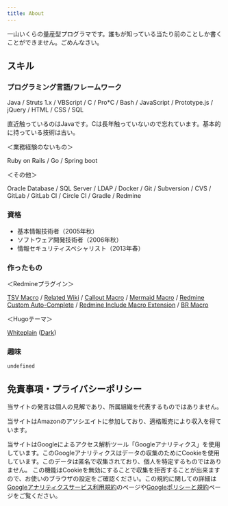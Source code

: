 ```yaml
---
title: About
---
```


一山いくらの量産型プログラマです。誰もが知っている当たり前のことしか書くことができません。ごめんなさい。

## スキル

### プログラミング言語/フレームワーク

Java / Struts 1.x / VBScript / C / Pro*C / Bash / JavaScript / Prototype.js / jQuery / HTML / CSS / SQL

直近触っているのはJavaです。Cは長年触っていないので忘れています。基本的に持っている技術は古い。

＜業務経験のないもの＞

Ruby on Rails / Go / Spring boot

＜その他＞

Oracle Database / SQL Server / LDAP / Docker / Git / Subversion / CVS / GitLab / GitLab CI / Circle CI / Gradle / Redmine

### 資格

* 基本情報技術者（2005年秋）
* ソフトウェア開発技術者（2006年秋）
* 情報セキュリティスペシャリスト（2013年春）

### 作ったもの

＜Redmineプラグイン＞

[TSV Macro](https://www.redmine.org/plugins/redmine_tsv_macro)
/ [Related Wiki](https://www.redmine.org/plugins/redmine_related_wiki)
/ [Callout Macro](https://www.redmine.org/plugins/redmine_callout_macro)
/ [Mermaid Macro](https://www.redmine.org/plugins/redmine_mermaid_macro)
/ [Redmine Custom Auto-Complete](https://www.redmine.org/plugins/redmine_custom_auto_complete)
/ [Redmine Include Macro Extension](https://www.redmine.org/plugins/redmine_include_macro_extension)
/ [BR Macro](https://www.redmine.org/plugins/redmine_br_macro)

＜Hugoテーマ＞

[Whiteplain](https://themes.gohugo.io/whiteplain/) ([Dark](https://github.com/taikii/whiteplain-dark))

### 趣味

`undefined`

## 免責事項・プライバシーポリシー

当サイトの発言は個人の見解であり、所属組織を代表するものではありません。

当サイトはAmazonのアソシエイトに参加しており、適格販売により収入を得ています。

当サイトはGoogleによるアクセス解析ツール「Googleアナリティクス」を使用しています。このGoogleアナリティクスはデータの収集のためにCookieを使用しています。このデータは匿名で収集されており、個人を特定するものではありません。
この機能はCookieを無効にすることで収集を拒否することが出来ますので、お使いのブラウザの設定をご確認ください。この規約に関しての詳細は[Googleアナリティクスサービス利用規約](https://www.google.com/intl/ja/policies/privacy/partners/)のページや[Googleポリシーと規約](https://www.google.com/intl/ja/policies/privacy/partners/)ページをご覧ください。
